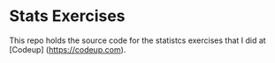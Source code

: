 # Stats Exercises

This repo holds the source code for the statistcs exercises that I did at [Codeup] (https://codeup.com).